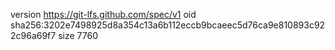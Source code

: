 version https://git-lfs.github.com/spec/v1
oid sha256:3202e7498925d8a354c13a6b112eccb9bcaeec5d76ca9e810893c922c96a69f7
size 7760
